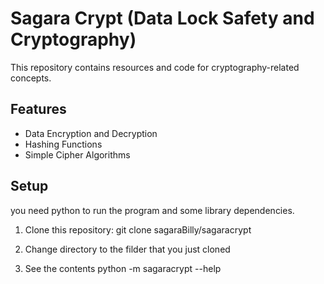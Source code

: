# Sagara Crypt (Data Lock Safety and Cryptography)

This repository contains resources and code for cryptography-related concepts.

## Features

- Data Encryption and Decryption
- Hashing Functions
- Simple Cipher Algorithms 

## Setup
you need python to run the program and some library dependencies.  

1. Clone this repository:
git clone sagaraBilly/sagaracrypt

2. Change directory to the filder that you just cloned

3. See the contents
python -m sagaracrypt --help

